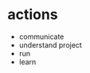 <!-- ---
!-- title: ./Ninja/docs/dev_memo/actions.md
!-- author: ywatanabe
!-- date: 2024-12-15 06:10:49
!-- --- -->

# actions

- communicate
- understand project
- run
- learn
